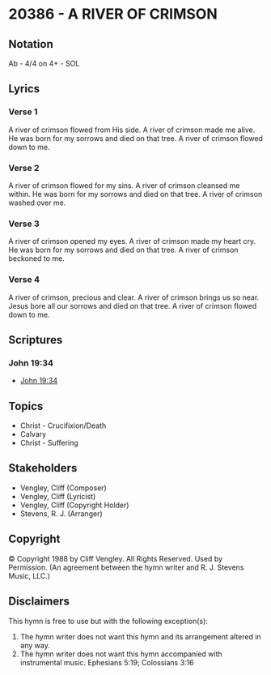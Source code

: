 # 20386 - A RIVER OF CRIMSON

## Notation

Ab - 4/4 on 4+ - SOL

## Lyrics

### Verse 1

A river of crimson flowed from His side. A river of crimson made me alive. He was born for my sorrows and died on that tree. A river of crimson flowed down to me.

### Verse 2

A river of crimson flowed for my sins. A river of crimson cleansed me within. He was born for my sorrows and died on that tree. A river of crimson washed over me.

### Verse 3

A river of crimson opened my eyes. A river of crimson made my heart cry. He was born for my sorrows and died on that tree. A river of crimson beckoned to me.

### Verse 4

A river of crimson, precious and clear. A river of crimson brings us so near. Jesus bore all our sorrows and died on that tree. A river of crimson flowed down to me.


## Scriptures

### John 19:34

- [John 19:34](https://www.biblegateway.com/passage/?search=John%2019%3A34)


## Topics

- Christ - Crucifixion/Death
- Calvary
- Christ - Suffering

## Stakeholders

- Vengley, Cliff (Composer)
- Vengley, Cliff (Lyricist)
- Vengley, Cliff (Copyright Holder)
- Stevens, R. J. (Arranger)

## Copyright

© Copyright 1988 by Cliff Vengley. All Rights Reserved. Used by Permission.
(An agreement between the hymn writer and R. J. Stevens Music, LLC.)

## Disclaimers

This hymn is free to use but with the following exception(s):
1. The hymn writer does not want this hymn and its arrangement altered in any way.
2. The hymn writer does not want this hymn accompanied with instrumental music.
Ephesians 5:19; Colossians 3:16

